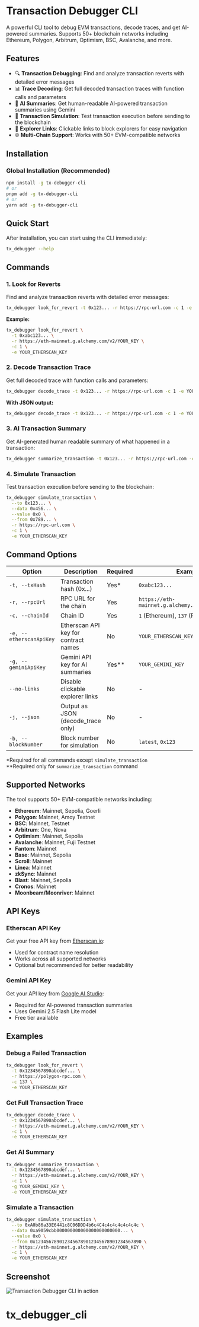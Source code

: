 # Transaction Debugger CLI

A powerful CLI tool to debug EVM transactions, decode traces, and get AI-powered summaries. Supports 50+ blockchain networks including Ethereum, Polygon, Arbitrum, Optimism, BSC, Avalanche, and more.

## Features

- 🔍 **Transaction Debugging**: Find and analyze transaction reverts with detailed error messages
- 📊 **Trace Decoding**: Get full decoded transaction traces with function calls and parameters
- 🤖 **AI Summaries**: Get human-readable AI-powered transaction summaries using Gemini
- 🔮 **Transaction Simulation**: Test transaction execution before sending to the blockchain
- 🔗 **Explorer Links**: Clickable links to block explorers for easy navigation
- 🌐 **Multi-Chain Support**: Works with 50+ EVM-compatible networks

## Installation

### Global Installation (Recommended)

```bash
npm install -g tx-debugger-cli
# or
pnpm add -g tx-debugger-cli
# or
yarn add -g tx-debugger-cli
```

## Quick Start

After installation, you can start using the CLI immediately:

```bash
tx_debugger --help
```

## Commands

### 1. Look for Reverts
Find and analyze transaction reverts with detailed error messages:

```bash
tx_debugger look_for_revert -t 0x123... -r https://rpc-url.com -c 1 -e YOUR_ETHERSCAN_KEY
```

**Example:**
```bash
tx_debugger look_for_revert \
  -t 0xabc123... \
  -r https://eth-mainnet.g.alchemy.com/v2/YOUR_KEY \
  -c 1 \
  -e YOUR_ETHERSCAN_KEY
```

### 2. Decode Transaction Trace
Get full decoded trace with function calls and parameters:

```bash
tx_debugger decode_trace -t 0x123... -r https://rpc-url.com -c 1 -e YOUR_ETHERSCAN_KEY
```

**With JSON output:**
```bash
tx_debugger decode_trace -t 0x123... -r https://rpc-url.com -c 1 -e YOUR_ETHERSCAN_KEY -j
```

### 3. AI Transaction Summary
Get AI-generated human readable summary of what happened in a transaction:

```bash
tx_debugger summarize_transaction -t 0x123... -r https://rpc-url.com -c 1 -g YOUR_GEMINI_KEY -e YOUR_ETHERSCAN_KEY
```

### 4. Simulate Transaction
Test transaction execution before sending to the blockchain:

```bash
tx_debugger simulate_transaction \
  --to 0x123... \
  --data 0x456... \
  --value 0x0 \
  --from 0x789... \
  -r https://rpc-url.com \
  -c 1 \
  -e YOUR_ETHERSCAN_KEY
```

## Command Options

| Option | Description | Required | Example |
|--------|-------------|----------|---------|
| `-t, --txHash` | Transaction hash (0x...) | Yes* | `0xabc123...` |
| `-r, --rpcUrl` | RPC URL for the chain | Yes | `https://eth-mainnet.g.alchemy.com/v2/YOUR_KEY` |
| `-c, --chainId` | Chain ID | Yes | `1` (Ethereum), `137` (Polygon) |
| `-e, --etherscanApiKey` | Etherscan API key for contract names | No | `YOUR_ETHERSCAN_KEY` |
| `-g, --geminiApiKey` | Gemini API key for AI summaries | Yes** | `YOUR_GEMINI_KEY` |
| `--no-links` | Disable clickable explorer links | No | - |
| `-j, --json` | Output as JSON (decode_trace only) | No | - |
| `-b, --blockNumber` | Block number for simulation | No | `latest`, `0x123` |

*Required for all commands except `simulate_transaction`  
**Required only for `summarize_transaction` command

## Supported Networks

The tool supports 50+ EVM-compatible networks including:

- **Ethereum**: Mainnet, Sepolia, Goerli
- **Polygon**: Mainnet, Amoy Testnet
- **BSC**: Mainnet, Testnet
- **Arbitrum**: One, Nova
- **Optimism**: Mainnet, Sepolia
- **Avalanche**: Mainnet, Fuji Testnet
- **Fantom**: Mainnet
- **Base**: Mainnet, Sepolia
- **Scroll**: Mainnet
- **Linea**: Mainnet
- **zkSync**: Mainnet
- **Blast**: Mainnet, Sepolia
- **Cronos**: Mainnet
- **Moonbeam/Moonriver**: Mainnet

## API Keys

### Etherscan API Key
Get your free API key from [Etherscan.io](https://etherscan.io/apis):
- Used for contract name resolution
- Works across all supported networks
- Optional but recommended for better readability

### Gemini API Key
Get your API key from [Google AI Studio](https://makersuite.google.com/app/apikey):
- Required for AI-powered transaction summaries
- Uses Gemini 2.5 Flash Lite model
- Free tier available

## Examples

### Debug a Failed Transaction
```bash
tx_debugger look_for_revert \
  -t 0x1234567890abcdef... \
  -r https://polygon-rpc.com \
  -c 137 \
  -e YOUR_ETHERSCAN_KEY
```

### Get Full Transaction Trace
```bash
tx_debugger decode_trace \
  -t 0x1234567890abcdef... \
  -r https://eth-mainnet.g.alchemy.com/v2/YOUR_KEY \
  -c 1 \
  -e YOUR_ETHERSCAN_KEY
```

### Get AI Summary
```bash
tx_debugger summarize_transaction \
  -t 0x1234567890abcdef... \
  -r https://eth-mainnet.g.alchemy.com/v2/YOUR_KEY \
  -c 1 \
  -g YOUR_GEMINI_KEY \
  -e YOUR_ETHERSCAN_KEY
```

### Simulate a Transaction
```bash
tx_debugger simulate_transaction \
  --to 0xA0b86a33E6441c8C06DDD4b6c4C4c4c4c4c4c4c4c \
  --data 0xa9059cbb000000000000000000000000... \
  --value 0x0 \
  --from 0x1234567890123456789012345678901234567890 \
  -r https://eth-mainnet.g.alchemy.com/v2/YOUR_KEY \
  -c 1 \
  -e YOUR_ETHERSCAN_KEY
```

## Screenshot

![Transaction Debugger CLI in action](cli_decode_transaction.png)


# tx_debugger_cli

